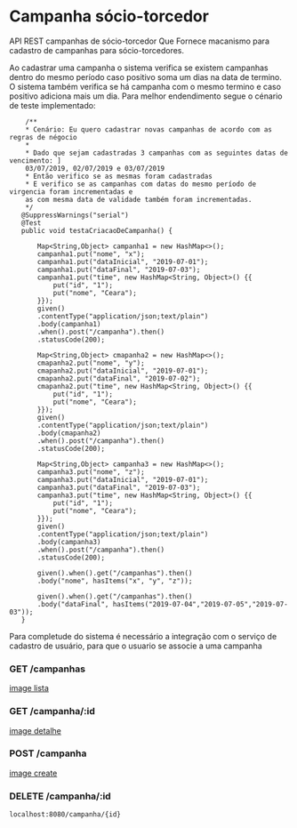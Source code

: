 # Campanha sócio-torcedor
API REST campanhas de sócio-torcedor
Que Fornece macanismo para cadastro de campanhas para sócio-torcedores.

Ao cadastrar uma campanha o sistema verifica se existem campanhas dentro do mesmo período caso positivo soma um dias na data de termino. O sistema também verifica se há campanha com o mesmo termino e caso positivo adiciona mais um dia.
 Para melhor endendimento segue o cénario de teste implementado:
 ```
     /**
     * Cenário: Eu quero cadastrar novas campanhas de acordo com as regras de négocio 
     * 
     * Dado que sejam cadastradas 3 campanhas com as seguintes datas de vencimento: ]
     03/07/2019, 02/07/2019 e 03/07/2019
     * Então verifico se as mesmas foram cadastradas
     * E verifico se as campanhas com datas do mesmo período de virgencia foram incrementadas e 
     as com mesma data de validade também foram incrementadas.
     */
    @SuppressWarnings("serial")
	@Test
	public void testaCriacaoDeCampanha() {
    	
		Map<String,Object> campanha1 = new HashMap<>();
		campanha1.put("nome", "x");
		campanha1.put("dataInicial", "2019-07-01");
        campanha1.put("dataFinal", "2019-07-03");
        campanha1.put("time", new HashMap<String, Object>() {{
            put("id", "1");
            put("nome", "Ceara");
        }});
		given()
		.contentType("application/json;text/plain")
		.body(campanha1)
		.when().post("/campanha").then()
		.statusCode(200);
		
		Map<String,Object> cmapanha2 = new HashMap<>();
		cmapanha2.put("nome", "y");
		cmapanha2.put("dataInicial", "2019-07-01");
        cmapanha2.put("dataFinal", "2019-07-02");
        cmapanha2.put("time", new HashMap<String, Object>() {{
            put("id", "1");
            put("nome", "Ceara");
        }});
		given()
		.contentType("application/json;text/plain")
		.body(cmapanha2)
		.when().post("/campanha").then()
		.statusCode(200);
		
		Map<String,Object> campanha3 = new HashMap<>();
		campanha3.put("nome", "z");
		campanha3.put("dataInicial", "2019-07-01");
        campanha3.put("dataFinal", "2019-07-03");
        campanha3.put("time", new HashMap<String, Object>() {{
            put("id", "1");
            put("nome", "Ceara");
        }});
		given()
		.contentType("application/json;text/plain")
		.body(campanha3)
		.when().post("/campanha").then()
		.statusCode(200);
		
		given().when().get("/campanhas").then()
		.body("nome", hasItems("x", "y", "z"));
		
		given().when().get("/campanhas").then()
		.body("dataFinal", hasItems("2019-07-04","2019-07-05","2019-07-03"));
	}
 ```

Para completude do sistema é necessário a integração com o serviço de cadastro de usuário, para que o usuario se associe a uma campanha

### GET /campanhas
[image lista](https://drive.google.com/file/d/1aUQ__EljETYh3r1nggIq6Cy3vxZ6GMmW/view?usp=sharing)


### GET /campanha/:id
[image detalhe](https://drive.google.com/file/d/1dM_VmtGEtnQU_e9sMvVF_7NsiesDlBU1/view?usp=sharing)


### POST /campanha
[image create](https://drive.google.com/file/d/1qeJLD1nE4fEjVL9qhLVt2jr0t1Aiv2fQ/view?usp=sharing)


### DELETE /campanha/:id
```
localhost:8080/campanha/{id}

```
